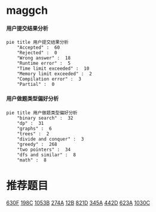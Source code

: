 # maggch

<!-- tabs:start -->



#### **用户提交结果分析**

```mermaid
pie title 用户提交结果分析
    "Accepted" :  60
    "Rejected" :  0
    "Wrong answer" :  18
    "Runtime error" :  5
    "Time limit exceeded" :  10
    "Memory limit exceeded" :  2
    "Compilation error" :  3
    "Partial" :  0
```

#### **用户做题类型偏好分析**

```mermaid
pie title 用户做题类型偏好分析
    "binary search" :  32
    "dp" :  31
    "graphs" :  6
    "trees" :  2
    "divide and conquer" :  3
    "greedy" :  268
    "two pointers" :  34
    "dfs and similar" :  8
    "math" :  8
```



<!-- tabs:end -->
# 推荐题目
[630F](https://codeforces.com/contest/630/problem/F)
[198C](https://codeforces.com/contest/198/problem/C)
[1053B](https://codeforces.com/contest/1053/problem/B)
[274A](https://codeforces.com/contest/274/problem/A)
[12B](https://codeforces.com/contest/12/problem/B)
[821D](https://codeforces.com/contest/821/problem/D)
[345A](https://codeforces.com/contest/345/problem/A)
[442D](https://codeforces.com/contest/442/problem/D)
[623A](https://codeforces.com/contest/623/problem/A)
[1030C](https://codeforces.com/contest/1030/problem/C)
